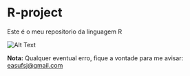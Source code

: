 # R-project
Este é o meu repositorio da linguagem R

![Alt Text](https://upload.wikimedia.org/wikipedia/commons/thumb/1/1b/R_logo.svg/310px-R_logo.svg.png)

 **Nota:**
Qualquer eventual erro, fique a vontade para me avisar: easufsj@gmail.com
